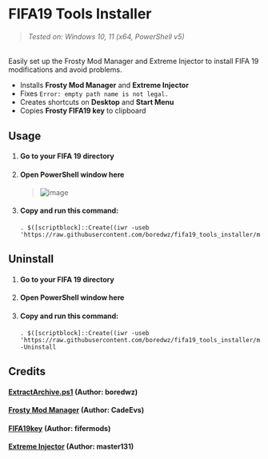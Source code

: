 # FIFA19 Tools Installer

> ###### Tested on: Windows 10, 11 (x64, PowerShell v5)

Easily set up the Frosty Mod Manager and Extreme Injector to install FIFA 19 modifications and avoid problems.

- Installs **Frosty Mod Manager** and **Extreme Injector**
- Fixes `Error: empty path name is not legal.`
- Creates shortcuts on **Desktop** and **Start Menu**
- Copies **Frosty FIFA19 key** to clipboard

## Usage

1. #### Go to your FIFA 19 directory
2. #### Open PowerShell window here
    > ![image](https://github.com/boredwz/fifa19_tools_installer/assets/87862400/d334e1bb-a931-4642-bb57-879940e4bcae)
3. #### Copy and run this command:
    ```
    . $([scriptblock]::Create((iwr -useb 'https://raw.githubusercontent.com/boredwz/fifa19_tools_installer/master/FIFA19_Tools_Installer.ps1')))
    ```
## Uninstall
1. #### Go to your FIFA 19 directory
2. #### Open PowerShell window here
3. #### Copy and run this command:
    ```
    . $([scriptblock]::Create((iwr -useb 'https://raw.githubusercontent.com/boredwz/fifa19_tools_installer/master/FIFA19_Tools_Installer.ps1'))) -Uninstall
    ```

## Credits

#### [ExtractArchive.ps1](https://gist.github.com/boredwz/aa1d1c486166a82a0899269c6161974f) (Author: boredwz)

#### [Frosty Mod Manager](https://github.com/CadeEvs/FrostyToolsuite) (Author: CadeEvs)

#### [FIFA19key](https://www.fifermods.com/frosty-key) (Author: fifermods)

#### [Extreme Injector](https://github.com/master131/ExtremeInjector) (Author: master131)
